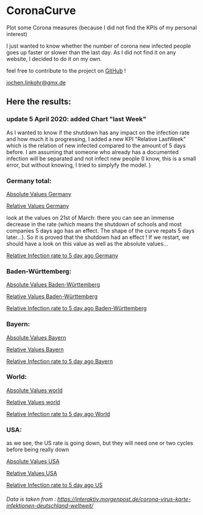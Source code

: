 # CoronaCurve
Plot some Corona measures (because I did not find the KPIs of my personal interest)

I just wanted to know whether the number of corona new infected people goes up faster or slower than the last day. As I did not find it on any website, I decided to do it on my own. 

feel free to contribute to the project on [GitHub](https://github.com/jlinkohr/CoronaCurve) !

jochen.linkohr@gmx.de

## Here the results:

### update 5 April 2020: added Chart "last Week"
As I wanted to know if the shutdown has any impact on the infection rate and how much it is progressing, 
I added a new KPI "Relative LastWeek" which is the relation of new infected compared to the amount of 5 days before. I am assuming that someone who already has a documented infection will be separated and not infect new people (I know, this is a small error, but without knowing, I tried to simplyfy the model. )

### Germany total: 

[Absolute Values Germany](https://jlinkohr.github.io/CoronaCurve/Absolute_Values_GER.png)

[Relative Values Germany](https://jlinkohr.github.io/CoronaCurve/Relative_Values_GER.png)

look at the values on 21st of March: there you can see an immense decrease in the rate (which means the shutdown of schools and most companies 5 days ago has an effect. The shape of the curve repats 5 days later...). So it is proved that the shutdown had an effect ! If we restart, we should have a look on this value as well as the absolute values...

[Relative Infection rate to 5 day ago Germany](https://jlinkohr.github.io/CoronaCurve/Relative_Values_LastWeekGER.png)

### Baden-Württemberg:

[Absolute Values Baden-Württemberg](https://jlinkohr.github.io/CoronaCurve/Absolute_Values_BW.png)

[Relative Values Baden-Württemberg](https://jlinkohr.github.io/CoronaCurve/Relative_Values_BW.png)

[Relative Infection rate to 5 day ago Baden-Württemberg](https://jlinkohr.github.io/CoronaCurve/Relative_Values_LastWeekBW.png)

### Bayern:

[Absolute Values Bayern](https://jlinkohr.github.io/CoronaCurve/Absolute_Values_BY.png)

[Relative Values Bayern](https://jlinkohr.github.io/CoronaCurve/Relative_Values_BY.png)

[Relative Infection rate to 5 day ago Bayern](https://jlinkohr.github.io/CoronaCurve/Relative_Values_LastWeekBY.png)
### World: 

[Absolute Values world](https://jlinkohr.github.io/CoronaCurve/Absolute_Values_WORLD.png)

[Relative Values world](https://jlinkohr.github.io/CoronaCurve/Relative_Values_WORLD.png)

[Relative Infection rate to 5 day ago World](https://jlinkohr.github.io/CoronaCurve/Relative_Values_LastWeekWORLD.png)

### USA: 

as we see, the US rate is going down, but they will need one or two cycles before being really down

[Absolute Values USA](https://jlinkohr.github.io/CoronaCurve/Absolute_Values_US.png)

[Relative Values USA](https://jlinkohr.github.io/CoronaCurve/Relative_Values_US.png)

[Relative Infection rate to 5 day ago US](https://jlinkohr.github.io/CoronaCurve/Relative_Values_LastWeekUS.png)

###### Data is taken from : https://interaktiv.morgenpost.de/corona-virus-karte-infektionen-deutschland-weltweit/

